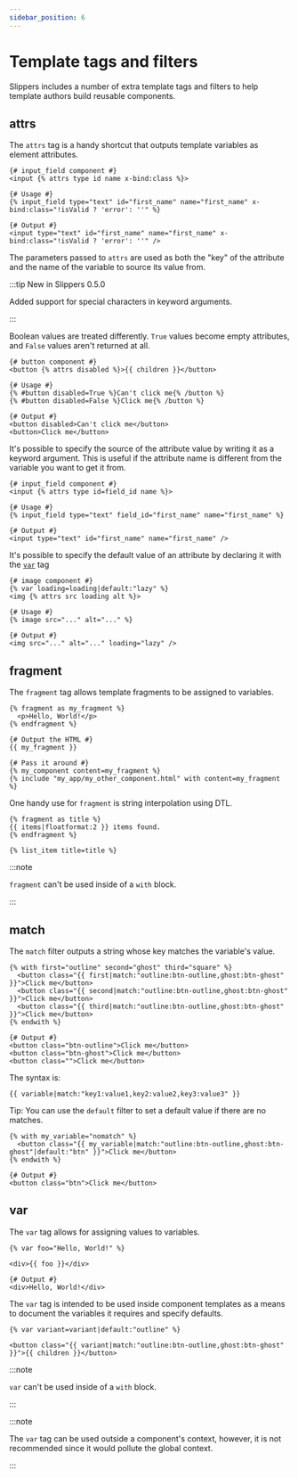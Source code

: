 ```yaml
---
sidebar_position: 6
---
```


# Template tags and filters

Slippers includes a number of extra template tags and filters to help template authors build reusable components.

## attrs

The `attrs` tag is a handy shortcut that outputs template variables as element attributes.

```twig
{# input_field component #}
<input {% attrs type id name x-bind:class %}>

{# Usage #}
{% input_field type="text" id="first_name" name="first_name" x-bind:class="!isValid ? 'error': ''" %}

{# Output #}
<input type="text" id="first_name" name="first_name" x-bind:class="!isValid ? 'error': ''" />
```

The parameters passed to `attrs` are used as both the "key" of the attribute and the name of the variable to source its value from.

:::tip New in Slippers 0.5.0

Added support for special characters in keyword arguments.

:::

Boolean values are treated differently. `True` values become empty attributes, and `False` values aren't returned at all.

```twig
{# button component #}
<button {% attrs disabled %}>{{ children }}</button>

{# Usage #}
{% #button disabled=True %}Can't click me{% /button %}
{% #button disabled=False %}Click me{% /button %}

{# Output #}
<button disabled>Can't click me</button>
<button>Click me</button>
```

It's possible to specify the source of the attribute value by writing it as a keyword argument. This is useful if the attribute name is different from the variable you want to get it from.

```twig
{# input_field component #}
<input {% attrs type id=field_id name %}>

{# Usage #}
{% input_field type="text" field_id="first_name" name="first_name" %}

{# Output #}
<input type="text" id="first_name" name="first_name" />
```

It's possible to specify the default value of an attribute by declaring it with the [`var`](#var) tag

```twig
{# image component #}
{% var loading=loading|default:"lazy" %}
<img {% attrs src loading alt %}>

{# Usage #}
{% image src="..." alt="..." %}

{# Output #}
<img src="..." alt="..." loading="lazy" />
```

## fragment

The `fragment` tag allows template fragments to be assigned to variables.

```twig
{% fragment as my_fragment %}
  <p>Hello, World!</p>
{% endfragment %}

{# Output the HTML #}
{{ my_fragment }}

{# Pass it around #}
{% my_component content=my_fragment %}
{% include "my_app/my_other_component.html" with content=my_fragment %}
```

One handy use for `fragment` is string interpolation using DTL.

```twig
{% fragment as title %}
{{ items|floatformat:2 }} items found.
{% endfragment %}

{% list_item title=title %}
```

:::note

`fragment` can't be used inside of a `with` block.

:::

## match

The `match` filter outputs a string whose key matches the variable's value.

```twig
{% with first="outline" second="ghost" third="square" %}
  <button class="{{ first|match:"outline:btn-outline,ghost:btn-ghost" }}">Click me</button>
  <button class="{{ second|match:"outline:btn-outline,ghost:btn-ghost" }}">Click me</button>
  <button class="{{ third|match:"outline:btn-outline,ghost:btn-ghost" }}">Click me</button>
{% endwith %}

{# Output #}
<button class="btn-outline">Click me</button>
<button class="btn-ghost">Click me</button>
<button class="">Click me</button>
```

The syntax is:

```twig
{{ variable|match:"key1:value1,key2:value2,key3:value3" }}
```

Tip: You can use the `default` filter to set a default value if there are no matches.

```twig
{% with my_variable="nomatch" %}
  <button class="{{ my_variable|match:"outline:btn-outline,ghost:btn-ghost"|default:"btn" }}">Click me</button>
{% endwith %}

{# Output #}
<button class="btn">Click me</button>
```

## var

The `var` tag allows for assigning values to variables.

```twig
{% var foo="Hello, World!" %}

<div>{{ foo }}</div>

{# Output #}
<div>Hello, World!</div>
```

The `var` tag is intended to be used inside component templates as a means to document the variables it requires and specify defaults.

```twig title="button.html"
{% var variant=variant|default:"outline" %}

<button class="{{ variant|match:"outline:btn-outline,ghost:btn-ghost" }}">{{ children }}</button>
```

:::note

`var` can't be used inside of a `with` block.

:::

:::note

The `var` tag can be used outside a component's context, however, it is not recommended since it would pollute the global context.

:::
